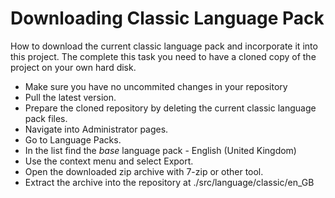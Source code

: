 # Downloading Classic Language Pack

How to download the current classic language pack and incorporate it into this
project. The complete this task you need to have a cloned copy of the project
on your own hard disk.

- Make sure you have no uncommited changes in your repository
- Pull the latest version.
- Prepare the cloned repository by deleting the current classic language pack files.
- Navigate into Administrator pages.
- Go to Language Packs.
- In the list find the *base* language pack - English (United Kingdom)
- Use the context menu and select Export.
- Open the downloaded zip archive with 7-zip or other tool.
- Extract the archive into the repository at ./src/language/classic/en_GB
